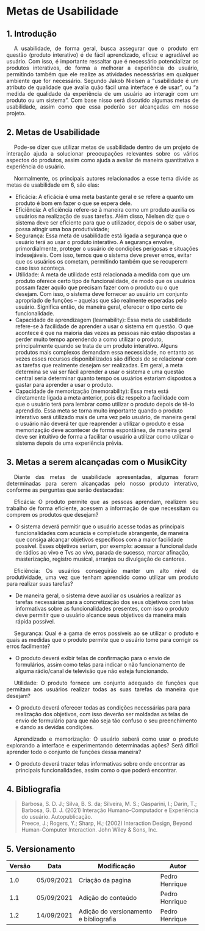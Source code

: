 # Metas de Usabilidade 

## 1. Introdução

<p style="text-indent: 20px; text-align: justify">
A usabilidade, de forma geral, busca assegurar que o produto em questão (produto interativo) é de fácil aprendizado, eficaz e agradável ao usuário. Com isso, é importante ressaltar que é necessário potencializar os produtos interativos, de forma a melhorar a experiência do usuário, permitindo também que ele realize as atividades necessárias em qualquer ambiente que for necessário.  Segundo Jakob Nielsen a “usabilidade é um atributo de qualidade que avalia quão fácil uma interface é de usar”, ou “a medida de qualidade da experiência de um usuário ao interagir com um produto ou um sistema”. Com base nisso será discutido algumas metas de usabilidade, assim como que essa poderão ser alcançadas em nosso projeto.
</p>

## 2. Metas de Usabilidade

<p style="text-indent: 20px; text-align: justify">
Pode-se dizer que utilizar metas de usabilidade dentro de um projeto de interação ajuda a solucionar preocupações relevantes sobre os vários aspectos do produtos, assim como ajuda a avaliar de maneira quantitativa a experiência do usuário.
</p>

<p style="text-indent: 20px; text-align: justify">
Normalmente, os principais autores relacionados a esse tema divide as metas de usabilidade em 6, são elas:
</p>

- Eficácia: A eficácia é uma meta bastante geral e se refere a quanto um produto é bom em fazer o que se espera dele. 
- Eficiência: A eficiência refere-se à maneira como um produto auxilia os usuários na realização de suas tarefas. Além disso, Nielsen diz que o sistema deve ser eficiente para que o utilizador, depois de o saber usar, possa atingir uma boa produtividade;
- Segurança: Essa meta de usabilidade está ligada a segurança que o usuário terá ao usar o produto interativo. A segurança envolve, primordialmente, proteger o usuário de condições perigosas e situações indesejáveis. Com isso, temos que o sistema deve prever erros, evitar que os usuários os cometam, permitindo também que se recuperem caso isso aconteça. 
- Utilidade: A meta de utilidade está relacionada a medida com que um produto oferece certo tipo de funcionalidade, de modo que os usuários possam fazer aquilo que precisam fazer com o produto ou o que desejam. Com isso, o sistema deve fornecer ao usuário um conjunto apropriado de funções – aquelas que são realmente esperadas pelo usuário. Significa então, de maneira geral, oferecer o tipo certo de funcionalidade.
- Capacidade de aprendizagem (learnability): Essa meta de usabilidade refere-se à facilidade de aprender a usar o sistema em questão. O que acontece é que na maioria das vezes as pessoas não estão dispostas a perder muito tempo aprendendo a como utilizar o produto, principalmente quando se trata de um produto interativo. Alguns produtos mais complexos demandam essa necessidade, no entanto as vezes esses recursos disponibilizados são difíceis de se relacionar com as tarefas que realmente desejam ser realizadas. Em geral, a meta determina se vai ser fácil aprender a usar o sistema e uma questão central seria determinar quanto tempo os usuários estariam dispostos a gastar para aprender a usar o produto.
- Capacidade de memorização (memorability): Essa meta está diretamente ligada a meta anterior, pois diz respeito a facilidade com que o usuário terá para lembrar como utilizar o produto depois de tê-lo aprendido. Essa meta se torna muito importante quando o produto interativo será utilizado mais de uma vez pelo usuário, de maneira geral o usuário não deverá ter que reaprender a utilizar o produto e essa memorização deve acontecer de forma espontânea, de maneira geral deve ser intuitivo de forma a facilitar o usuário a utilizar como utilizar o sistema depois de uma experiência prévia.

## 3. Metas a serem alcançadas com o MusikCity

<p style="text-indent: 20px; text-align: justify">
Diante das metas de usabilidade apresentadas, algumas foram determinadas para serem alcançadas pelo nosso produto interativo, conforme as perguntas que serão destacadas:
</p>

<p style="text-indent: 20px; text-align: justify">
Eficácia:  O produto permite que as pessoas aprendam, realizem seu trabalho de forma eficiente, acessem a informação de que necessitam ou comprem os produtos que desejam?
</p>

- O sistema deverá permitir que o usuário acesse todas as principais funcionalidades com acurácia e completude abrangente, de maneira que consiga alcançar objetivos específicos com a maior facilidade possível. Esses objetivos seriam, por exemplo: acessar a funcionalidade de rádios ao vivo e Tvs ao vivo, parada de sucesso, marcar afinação, masterização, registro musical, arranjos ou divulgação de cantores.

<p style="text-indent: 20px; text-align: justify">
Eficiência: Os usuários conseguirão manter um alto nível de produtividade, uma vez que tenham aprendido como utilizar um produto para realizar suas tarefas?
</p>

- De maneira geral, o sistema deve auxiliar os usuários a realizar as tarefas necessárias para a concretização dos seus objetivos com telas informativas sobre as funcionalidades presentes, com isso o produto deve permitir que o usuário alcance seus objetivos da maneira mais rápida possível.

<p style="text-indent: 20px; text-align: justify">
Segurança: Qual é a gama de erros possíveis ao se utilizar o produto e quais as medidas que o produto permite que o usuário tome para corrigir os erros facilmente?
</p>

- O produto deverá exibir telas de confirmação para o envio de formulários, assim como telas para indicar o não funcionamento de alguma rádio/canal de televisão que não esteja funcionando.

<p style="text-indent: 20px; text-align: justify">
Utilidade: O produto fornece um conjunto adequado de funções que permitam aos usuários realizar todas as suas tarefas da maneira que desejam?
</p>

- O produto deverá oferecer todas as condições necessárias para para realização dos objetivos, com isso deverão ser moldadas as telas de envio de formulário para que não seja tão confuso o seu preenchimento e dando as devidas condições.

<p style="text-indent: 20px; text-align: justify">
Aprendizado e memorização: O usuário saberá como usar o produto explorando a interface e experimentando determinadas ações? Será difícil aprender todo o conjunto de funções dessa maneira?
</p>

- O produto deverá trazer telas informativas sobre onde encontrar as principais funcionalidades, assim como o que poderá encontrar.

## 4. Bibliografia

>Barbosa, S. D. J.; Silva, B. S. da; Silveira, M. S.; Gasparini, I.; Darin, T.; Barbosa, G. D. J. (2021) Interação Humano-Computador e Experiência do usuário. Autopublicação.<br>
> Preece, J.; Rogers, Y.; Sharp, H.; (2002) Interaction Design, Beyond Human-Computer Interaction. John Wiley & Sons, Inc.

## 5. Versionamento
Versão|Data      |Modificação        |Autor
------|----------|-------------------|---------------
1.0   |05/09/2021|Criação da pagina  | Pedro Henrique
1.1   |05/09/2021|Adição do conteúdo | Pedro Henrique
1.2   |14/09/2021|Adição do versionamento e bibliografia| Pedro Henrique
